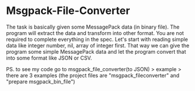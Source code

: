 # Msgpack-File-Converter
The task is basically given some MessagePack data (in binary file). The program will extract the data and transform into other format. You are not required to complete everything in the spec. Let's start with reading simple data like integer number, nil, array of integer first. That way we can give the program some simple MessagePack data and let the program convert that into some format like JSON or CSV.

PS. to see my code go to msgpack_file_converter(to JSON) > example > there are 3 examples (the project files are "msgpack_fileconverter" and "prepare msgpack_bin_file")
